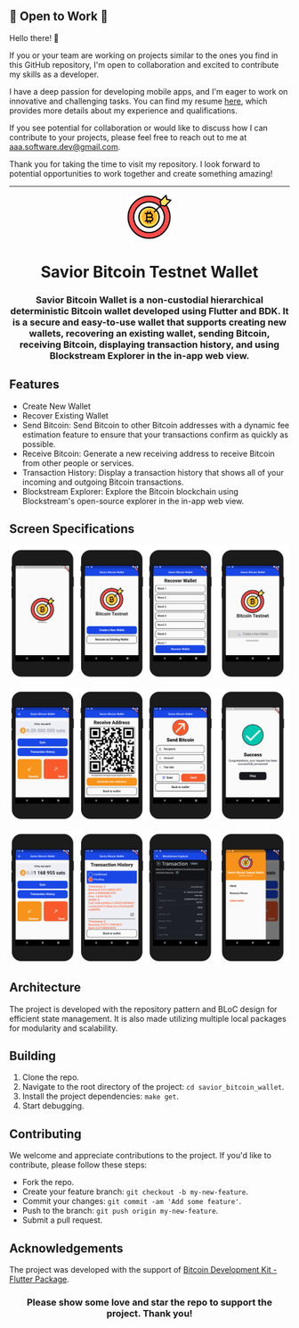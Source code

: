 ## 🌟 **Open to Work** 🌟

Hello there! 👋

If you or your team are working on projects similar to the ones you find in this GitHub repository, I'm open to collaboration and excited to contribute my skills as a developer.

I have a deep passion for developing mobile apps, and I'm eager to work on innovative and challenging tasks. You can find my resume [here](https://drive.google.com/file/d/12qOmW2rQDDKn3IwK25qbcDcJSc0GpV1W/view), which provides more details about my experience and qualifications.

If you see potential for collaboration or would like to discuss how I can contribute to your projects, please feel free to reach out to me at [aaa.software.dev@gmail.com](mailto:aaa.software.dev@gmail.com?subject=Job%20Opportunity&body=Hello,%0D%0A%0D%0AI%20am%20contacting%20you%20in%20response%20to%20your%20website%20and%20to%20inquire%20about%20your%20availability%20for%20a%20potential%20job%20opportunity%20as%20a%20software%20developer.%0D%0A%0D%0APlease%20let%20me%20know%20if%20you%20are%20interested%20in%20discussing%20further.%0D%0A%0D%0AThank%20you,%0D%0A[Your%20Name]%0D%0A[Your%20Contact%20Information]).

Thank you for taking the time to visit my repository. I look forward to potential opportunities to work together and create something amazing!

---

<div align="center">
    <img src="assets/images/logo.png?raw=true" width="80px" alt="Savior Bitcoin Wallet Logo"/>
    <h1> Savior Bitcoin Testnet Wallet</h1>
</div>

<h3 align="center"> Savior Bitcoin Wallet is a non-custodial hierarchical deterministic Bitcoin wallet developed using Flutter and BDK. It is a secure and easy-to-use wallet that supports creating new wallets, recovering an existing wallet, sending Bitcoin, receiving Bitcoin, displaying transaction history, and using Blockstream Explorer in the in-app web view. </h3>

## Features
- Create New Wallet
- Recover Existing Wallet
- Send Bitcoin: Send Bitcoin to other Bitcoin addresses with a dynamic fee estimation feature to ensure that your transactions confirm as quickly as possible.
- Receive Bitcoin: Generate a new receiving address to receive Bitcoin from other people or services.
- Transaction History: Display a transaction history that shows all of your incoming and outgoing Bitcoin transactions.
- Blockstream Explorer: Explore the Bitcoin blockchain using Blockstream's open-source explorer in the in-app web view.

## Screen Specifications

![Savior Bitcoin Wallet Screen Specification 1](readme_content/ss1.png)

![Savior Bitcoin Wallet Screen Specification 2](readme_content/ss2.png)

![Savior Bitcoin Wallet Screen Specification 3](readme_content/ss3.png)

## Architecture
The project is developed with the repository pattern and BLoC design for efficient state management. It is also made utilizing multiple local packages for modularity and scalability.

## Building

1. Clone the repo.
2. Navigate to the root directory of the project: `cd savior_bitcoin_wallet`.
3. Install the project dependencies: `make get`.
4. Start debugging.

## Contributing
We welcome and appreciate contributions to the project. If you'd like to contribute, please follow these steps:
 - Fork the repo.
 - Create your feature branch: `git checkout -b my-new-feature`.
 - Commit your changes: `git commit -am 'Add some feature'`.
 - Push to the branch: `git push origin my-new-feature`.
 - Submit a pull request.

## Acknowledgements
The project was developed with the support of [Bitcoin Development Kit - Flutter Package](https://github.com/LtbLightning/bdk-flutter).

 <h3 align="center">Please show some love and star the repo to support the project. Thank you!</h3>
